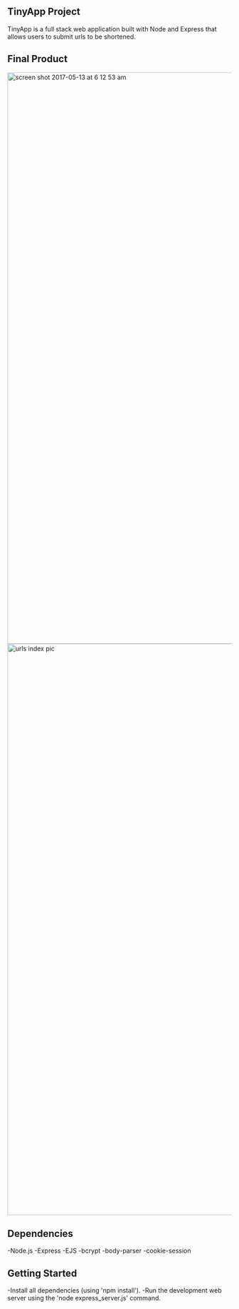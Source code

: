 ## TinyApp Project

TinyApp is a full stack web application built with Node and Express that allows users to submit urls to be shortened.  

## Final Product

<img width="1280" alt="screen shot 2017-05-13 at 6 12 53 am" src="https://cloud.githubusercontent.com/assets/22466500/26025372/601c1d8e-37a3-11e7-8211-59e18eb4a7ec.png">

<img width="1280" alt="urls index pic" src="https://cloud.githubusercontent.com/assets/22466500/26025298/a1510348-37a1-11e7-83ca-109e9aee78c5.png">

## Dependencies

-Node.js
-Express
-EJS
-bcrypt
-body-parser
-cookie-session

## Getting Started

-Install all dependencies (using 'npm install').
-Run the development web server using the 'node express_server.js' command.

